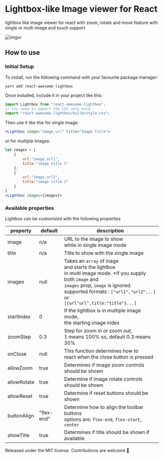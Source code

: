 # Lightbox-like Image viewer for React
lightbox like image viewer for react with zoom, rotate and move feature with single or multi image and touch support

![imgur](https://imgur.com/rGnutjz.gif)

## How to use 

### Initial Setup

To install, run the following command with your favourite package manager: 
```shell
yarn add react-awesome-lightbox
```
Once installed, include it in your project like this: 
```js
import Lightbox from "react-awesome-lightbox";
// You need to import the CSS only once
import "react-awesome-lightbox/build/style.css";
```
Then use it like this for single image:

```jsx
<Lightbox image="image_url" title="Image Title">
```
 or for multiple images: 

```jsx
let images = [
    {
        url:"image_url1",
        title:"image title 1"
    },
    {
        url:"image_url2",
        title:"image title 2"
    }
]
<Lightbox images={images}>
```
### Available properties
Lightbox can be customized with the following properties

| property | default | description |
|----------|---------|-------------|
|image|n/a|URL to the image to show<br> while in single image mode|
|title|n/a|Title to show with the single image|
|images|null| Takes an `array` of inage <br> and starts the lightbox <br> in multi image mode. *If you supply both `image` and <br>`images` prop, `image` is ignored. <br> supported formats : `["url1","url2"...]` <br> or<br> `[{url"url",title:"title"}...]`|
|startIndex|0|If the lightbox is in multiple image mode,<br> the starting image index|
|zoomStep|0.3|Step for zoom in or zoom out,<br> 1 means 100% so, default 0.3 means 30%|
|onClose|null|This function determines how to<br> react when the close button is pressed|
|allowZoom|true|Determines if image zoom controls should be shown|
|allowRotate|true|Determine if image rotate controls should be shown|
|allowReset|true|Determine if reset buttons should be shown|
|buttonAlign|"flex-end"|Determine how to align the toolbar buttons <br> options are: `flex-end`, `flex-start`, `center`| 
|showTitle|true|Determines if title should be shown if available|


Released under the MIT license. Contributions are welcome 🖤
